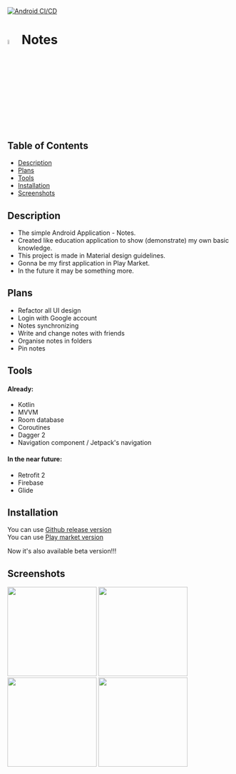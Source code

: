 
[![Android CI/CD](https://github.com/stslex/Notes/actions/workflows/android_jobs.yml/badge.svg)](https://github.com/stslex/Notes/actions/workflows/android_jobs.yml)

# <code><img width="5%"  src="./note_icon.png"></code> Notes 

## Table of Contents

- [Description](#description)
- [Plans](#plans)
- [Tools](#tools)
- [Installation](#installation)
- [Screenshots](#screenshots)

## Description
  
- The simple Android Application - Notes. 
- Created like education application to show (demonstrate) my own basic knowledge. 
- This project is made in Material design guidelines.
- Gonna be my first application in Play Market. 
- In the future it may be something more.

## Plans

- Refactor all UI design
- Login with Google account
- Notes synchronizing 
- Write and change notes with friends
- Organise notes in folders 
- Pin notes 

## Tools

#### Already:
- Kotlin
- MVVM
- Room database
- Coroutines
- Dagger 2
- Navigation component / Jetpack's navigation

#### In the near future:

- Retrofit 2
- Firebase
- Glide

## Installation

You can use [Github release version](https://github.com/Slex93/Notes/releases) </br>
You can use [Play market version](https://play.google.com/store/apps/details?id=com.stslex93.notes)

Now it's also available beta version!!!

## Screenshots

<img src="./screenshots/screenshot1.jpg" width="200" > <img src="./screenshots/screenshot2.jpg" width="200" > </br>
<img src="./screenshots/screenshot3.jpg" width="200" > <img src="./screenshots/screenshot4.jpg" width="200" >
